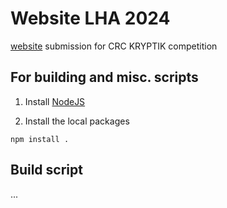 # Website LHA 2024

[website](https://laurenhill2024.crcrobotics.com/) submission for CRC KRYPTIK competition

## For building and misc. scripts

1. Install [NodeJS](https://nodejs.org/en)

2. Install the local packages

```
npm install .
```

## Build script

...